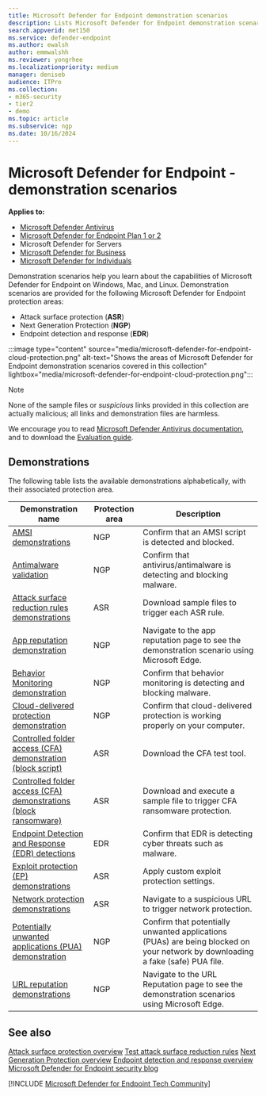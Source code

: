 ```yaml
---
title: Microsoft Defender for Endpoint demonstration scenarios
description: Lists Microsoft Defender for Endpoint demonstration scenarios that you can run.
search.appverid: met150
ms.service: defender-endpoint
ms.author: ewalsh
author: emmwalshh
ms.reviewer: yongrhee
ms.localizationpriority: medium
manager: deniseb
audience: ITPro
ms.collection:
- m365-security
- tier2
- demo
ms.topic: article
ms.subservice: ngp
ms.date: 10/16/2024
---
```


# Microsoft Defender for Endpoint - demonstration scenarios

**Applies to:**

- [Microsoft Defender Antivirus](microsoft-defender-antivirus-windows.md)
- [Microsoft Defender for Endpoint Plan 1 or 2](microsoft-defender-endpoint.md)
- Microsoft Defender for Servers
- [Microsoft Defender for Business](https://www.microsoft.com/security/business/endpoint-security/microsoft-defender-business)
- [Microsoft Defender for Individuals](https://www.microsoft.com/en-us/microsoft-365/microsoft-defender-for-individuals?msockid=0f1c3b9963366db31ba02e78621b6c1e#Overview)

Demonstration scenarios help you learn about the capabilities of Microsoft Defender for Endpoint on Windows, Mac, and Linux. Demonstration scenarios are provided for the following Microsoft Defender for Endpoint protection areas:

- Attack surface protection (**ASR**)
- Next Generation Protection (**NGP**)
- Endpoint detection and response (**EDR**)

:::image type="content" source="media/microsoft-defender-for-endpoint-cloud-protection.png" alt-text="Shows the areas of Microsoft Defender for Endpoint demonstration scenarios covered in this collection" lightbox="media/microsoft-defender-for-endpoint-cloud-protection.png":::

> [!NOTE]
> None of the sample files or _suspicious_ links provided in this collection are actually malicious; all links and demonstration files are harmless.
>
> We encourage you to read [Microsoft Defender Antivirus documentation](next-generation-protection.md), and to download the [Evaluation guide](evaluate-microsoft-defender-antivirus.md).

## Demonstrations

The following table lists the available demonstrations alphabetically, with their associated protection area.

| Demonstration name | Protection area | Description |
|---|---|---|
| [AMSI demonstrations](mde-demonstration-amsi.md) | NGP | Confirm that an AMSI script is detected and blocked. |
|[Antimalware validation](validate-antimalware.md)| NGP |Confirm that antivirus/antimalware is detecting and blocking malware. |
| [Attack surface reduction rules demonstrations](defender-endpoint-demonstration-attack-surface-reduction-rules.md)| ASR | Download sample files to trigger each ASR rule. |
|[App reputation demonstration](defender-endpoint-demonstration-app-reputation.md)| NGP | Navigate to the app reputation page to see the demonstration scenario using Microsoft Edge.|
|[Behavior Monitoring demonstration](demonstration-behavior-monitoring.md)| NGP |Confirm that behavior monitoring is detecting and blocking malware. |
|[Cloud-delivered protection demonstration](defender-endpoint-demonstration-cloud-delivered-protection.md)| NGP |Confirm that cloud-delivered protection is working properly on your computer. |
| [Controlled folder access (CFA) demonstration (block script)](defender-endpoint-demonstration-controlled-folder-access-test-tool.md)| ASR | Download the CFA test tool. |
| [Controlled folder access (CFA) demonstrations (block ransomware)](defender-endpoint-demonstration-controlled-folder-access.md)|  ASR| Download and execute a sample file to trigger CFA ransomware protection.|
|[Endpoint Detection and Response (EDR) detections](edr-detection.md)| EDR |Confirm that EDR is detecting cyber threats such as malware.|
| [Exploit protection (EP) demonstrations](defender-endpoint-demonstration-exploit-protection.md) | ASR | Apply custom exploit protection settings. |
| [Network protection demonstrations](defender-endpoint-demonstration-network-protection.md)| ASR | Navigate to a suspicious URL to trigger network protection. |
|[Potentially unwanted applications (PUA) demonstration](defender-endpoint-demonstration-potentially-unwanted-applications.md)| NGP |Confirm that potentially unwanted applications (PUAs) are being blocked on your network by downloading a fake (safe) PUA file. |
|[URL reputation demonstrations](defender-endpoint-demonstration-smartscreen-url-reputation.md)| NGP | Navigate to the URL Reputation page to see the demonstration scenarios using Microsoft Edge. |

## See also

[Attack surface protection overview](overview-attack-surface-reduction.md)
[Test attack surface reduction rules](attack-surface-reduction-rules-deployment-test.md)
[Next Generation Protection overview](next-generation-protection.md)
[Endpoint detection and response overview](overview-endpoint-detection-response.md)
[Microsoft Defender for Endpoint security blog](https://techcommunity.microsoft.com/t5/microsoft-defender-for-endpoint/bg-p/MicrosoftDefenderATPBlog)

[!INCLUDE [Microsoft Defender for Endpoint Tech Community](../includes/defender-mde-techcommunity.md)]
